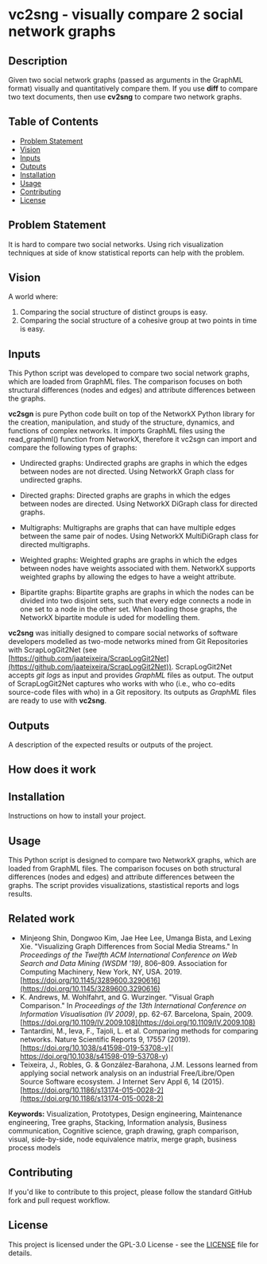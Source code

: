 # **vc2sng** - visually compare 2 social network graphs

## Description
Given two social network graphs (passed as arguments in the GraphML format) visually and quantitatively compare them.  If you use **diff** to compare two text documents, then use **cv2sng** to compare two network graphs. 

## Table of Contents
- [Problem Statement](#problem-statement)
- [Vision](#vision)
- [Inputs](#inputs)
- [Outputs](#outputs)
- [Installation](#installation)
- [Usage](#usage)
- [Contributing](#contributing)
- [License](#license)

## Problem Statement
It is hard to compare two social networks.  Using rich visualization techniques at side of know statistical reports can help with the problem.  

## Vision
A world where: 
1. Comparing the social structure of distinct groups is easy. 
2. Comparing the social structure of a cohesive group at two points in time is easy. 

## Inputs

This Python script was developed to compare two social network graphs, which are loaded from GraphML files. The comparison focuses on both structural differences (nodes and edges) and attribute differences between the graphs.

**vc2sgn**  is pure Python code built on top of the NetworkX Python library for the creation, manipulation, and study of the structure, dynamics, and functions of complex networks. It imports GraphML files using the read_graphml() function from NetworkX, therefore it vc2sgn can import and compare the following types of graphs: 

- Undirected graphs: Undirected graphs are graphs in which the edges between nodes are not directed. Using NetworkX Graph class for undirected graphs.

- Directed graphs: Directed graphs are graphs in which the edges between nodes are directed.  Using NetworkX DiGraph class for directed graphs.

- Multigraphs: Multigraphs are graphs that can have multiple edges between the same pair of nodes. Using NetworkX MultiDiGraph class for directed multigraphs.

- Weighted graphs: Weighted graphs are graphs in which the edges between nodes have weights associated with them. NetworkX supports weighted graphs by allowing the edges to have a weight attribute.

- Bipartite graphs: Bipartite graphs are graphs in which the nodes can be divided into two disjoint sets, such that every edge connects a node in one set to a node in the other set. When loading those graphs, the NetworkX bipartite module is uded for modelling them. 

**vc2sng** was initially designed to compare social networks of software developers modelled as two-mode networks mined from Git Repositories with ScrapLogGit2Net (see [https://github.com/jaateixeira/ScrapLogGit2Net](https://github.com/jaateixeira/ScrapLogGit2Net)).  ScrapLogGit2Net accepts _git logs_  as input and provides _GraphML_ files as output. The output of ScrapLogGit2Net captures who works with who (i.e., who co-edits source-code files with who) in a Git repository. Its outputs as _GraphML_ files are ready to use with **vc2sng**. 

## Outputs
A description of the expected results or outputs of the project.

##  How does it work 

## Installation
Instructions on how to install your project.

## Usage
This Python script is designed to compare two NetworkX graphs, which are loaded from GraphML files. The comparison focuses on both structural differences (nodes and edges) and attribute differences between the graphs. The script provides visualizations, stastistical reports and logs results.


## Related work 
- Minjeong Shin, Dongwoo Kim, Jae Hee Lee, Umanga Bista, and Lexing Xie. "Visualizing Graph Differences from Social Media Streams." In *Proceedings of the Twelfth ACM International Conference on Web Search and Data Mining (WSDM '19)*, 806–809. Association for Computing Machinery, New York, NY, USA. 2019. [https://doi.org/10.1145/3289600.3290616](https://doi.org/10.1145/3289600.3290616)
- K. Andrews, M. Wohlfahrt, and G. Wurzinger. "Visual Graph Comparison." In *Proceedings of the 13th International Conference on Information Visualisation (IV 2009)*, pp. 62-67. Barcelona, Spain, 2009. [https://doi.org/10.1109/IV.2009.108](https://doi.org/10.1109/IV.2009.108)
- Tantardini, M., Ieva, F., Tajoli, L. et al. Comparing methods for comparing networks. Nature Scientific Reports 9, 17557 (2019). [https://doi.org/10.1038/s41598-019-53708-y]( https://doi.org/10.1038/s41598-019-53708-y)
- Teixeira, J., Robles, G. & González-Barahona, J.M. Lessons learned from applying social network analysis on an industrial Free/Libre/Open Source Software ecosystem. J Internet Serv Appl 6, 14 (2015). [https://doi.org/10.1186/s13174-015-0028-2](https://doi.org/10.1186/s13174-015-0028-2)
  
**Keywords:** Visualization, Prototypes, Design engineering, Maintenance engineering, Tree graphs, Stacking, Information analysis, Business communication, Cognitive science, graph drawing, graph comparison, visual, side-by-side, node equivalence matrix, merge graph, business process models



## Contributing
If you'd like to contribute to this project, please follow the standard GitHub fork and pull request workflow.

## License
This project is licensed under the GPL-3.0 License - see the [LICENSE](LICENSE) file for details.


